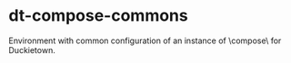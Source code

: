 # dt-compose-commons

Environment with common configuration of an instance of \compose\ for Duckietown.

